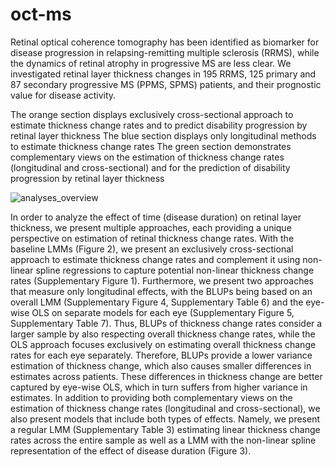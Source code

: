# oct-ms

Retinal optical coherence tomography has been identified as biomarker for disease progression in relapsing-remitting multiple sclerosis (RRMS), while the dynamics of retinal atrophy in progressive MS are less clear. We investigated retinal layer thickness changes in 195 RRMS, 125 primary and 87 secondary progressive MS (PPMS, SPMS) patients, and their prognostic value for disease activity.

The orange section displays exclusively cross-sectional approach to estimate thickness change rates and to predict disability progression by retinal layer thickness
The blue section displays only longitudinal methods to estimate thickness change rates
The green section demonstrates complementary views on the estimation of thickness change rates (longitudinal and cross-sectional) and for the prediction of disability progression by retinal layer thickness

![analyses_overview](https://github.com/AlexHartmann00/oct-ms/assets/87905364/76d7dd72-5e5f-494e-beb4-745499521fc0)

In order to analyze the effect of time (disease duration) on retinal layer thickness, we present multiple approaches, each providing a unique perspective on estimation of retinal thickness change rates. With the baseline LMMs (Figure 2), we present an exclusively cross-sectional approach to estimate thickness change rates and complement it using non-linear spline regressions to capture potential non-linear thickness change rates (Supplementary Figure 1). Furthermore, we present two approaches that measure only longitudinal effects, with the BLUPs being based on an overall LMM (Supplementary Figure 4, Supplementary Table 6) and the eye-wise OLS on separate models for each eye (Supplementary Figure 5, Supplementary Table 7). Thus, BLUPs of thickness change rates consider a larger sample by also respecting overall thickness change rates, while the OLS approach focuses exclusively on estimating overall thickness change rates for each eye separately. Therefore, BLUPs provide a lower variance estimation of thickness change, which also causes smaller differences in estimates across patients. These differences in thickness change are better captured by eye-wise OLS, which in turn suffers from higher variance in estimates.
In addition to providing both complementary views on the estimation of thickness change rates (longitudinal and cross-sectional), we also present models that include both types of effects. Namely, we present a regular LMM (Supplementary Table 3) estimating linear thickness change rates across the entire sample as well as a LMM with the non-linear spline representation of the effect of disease duration (Figure 3). 
